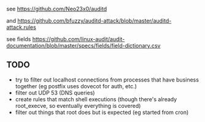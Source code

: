 

see https://github.com/Neo23x0/auditd

and https://github.com/bfuzzy/auditd-attack/blob/master/auditd-attack.rules

see fields https://github.com/linux-audit/audit-documentation/blob/master/specs/fields/field-dictionary.csv

TODO
----

* try to filter out localhost connections from processes that have business together (eg postfix uses dovecot for auth, etc.)
* filter out UDP 53 (DNS queries)
* create rules that match shell executions (though there's already root_execve, so eventually everything is covered)
* filter out things that root does but is expected (eg started from cron)
